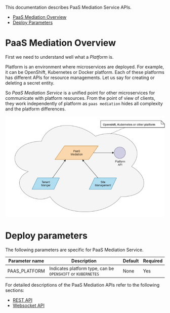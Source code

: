 This documentation describes PaaS Mediation Service APIs.

* [PaaS Mediation Overview](#overview) 
* [Deploy Parameters](#deploy-parameters)

# PaaS Mediation Overview

First we need to understand well what a _Platform_ is. 

Platform is an environment where microservices are deployed. For example, it can be OpenShift, Kubernetes or Docker platform. Each of these platforms has different APIs for resource managements. Let us say for creating or deleting a secret entity.

So _PaaS Mediation Service_ is a unified point for other microservices for communicate with platform resources. From the point of view of clients, they work independently of platform as `paas mediation` hides all complexity and the platform differences. 

![PaaS Mediation Role in a Cloud](./img/diagram.png)

# Deploy parameters

The following parameters are specific for PaaS Mediation Service.

| Parameter  name                         | Description                                                          |Default| Required |
|-----------------------------------------|----------------------------------------------------------------------|-------|----------|
| PAAS_PLATFORM                           | Indicates platform type, can be `OPENSHIFT` or `KUBERNETES`          |None   | Yes      |

For detailed descriptions of the PaaS Mediation APIs refer to the following sections:

* [REST API](./rest_api.md)
* [Websocket API](./websocket_api.md)
